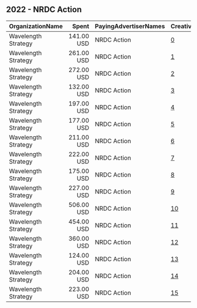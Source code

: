 ## 2022 - NRDC Action 
|OrganizationName|Spent|PayingAdvertiserNames|CreativeUrls|Impressions|Genders|AgeBrackets|CountryCodes|BillingAddresses|CandidateBallotInformation|
|:---|---:|:---|:---|---:|:---|:---|:---|:---|:---|
|Wavelength Strategy|141.00 USD|NRDC Action|[0](https://www.snap.com/political-ads/asset/1ff0c8213e956134abfffef56ccf723fb13a2926918e6bfbe98cd03b9abd3f1b?mediaType=mp4)|15,796||18+|united states|US|NRDC Action|
|Wavelength Strategy|261.00 USD|NRDC Action|[1](https://www.snap.com/political-ads/asset/6bb16db6c6d59fdcda19ada297ef8c92a4c42e5b75066f71e739f4cbc6e3a751?mediaType=jpg)|32,757||18+|united states|US|NRDC Action|
|Wavelength Strategy|272.00 USD|NRDC Action|[2](https://www.snap.com/political-ads/asset/f3d115b1c59c6b153177e02a87ef79b136412396178ad39b24175f2a8188a93b?mediaType=jpg)|27,403||18+|united states|US|NRDC Action|
|Wavelength Strategy|132.00 USD|NRDC Action|[3](https://www.snap.com/political-ads/asset/9d61b6b599eb996b891b99c5d55960ba4b6cd8fa4a178134e42b56d92a16afa4?mediaType=mp4)|14,100||18+|united states|US|NRDC Action|
|Wavelength Strategy|197.00 USD|NRDC Action|[4](https://www.snap.com/political-ads/asset/21ef679b7b170dbe36a7c772a9b43964b74af3059d829296199cf9ca9fa6ec61?mediaType=jpg)|17,086||18+|united states|US|NRDC Action|
|Wavelength Strategy|177.00 USD|NRDC Action|[5](https://www.snap.com/political-ads/asset/14c2a6d88764612bb9c35b7725d59b633e03b69508900e5ed8ebc0ae0534c013?mediaType=jpg)|17,971||18+|united states|US|NRDC Action|
|Wavelength Strategy|211.00 USD|NRDC Action|[6](https://www.snap.com/political-ads/asset/6b18eb703e8a0acd3d7758db55fe16cf942f162c39826bb0d12cfab605885317?mediaType=jpg)|24,253||18+|united states|US|NRDC Action|
|Wavelength Strategy|222.00 USD|NRDC Action|[7](https://www.snap.com/political-ads/asset/c3c74adc1104685ddbfbf7816e293615760c77737ade829abe1767d0028dde53?mediaType=jpg)|24,626||18+|united states|US|NRDC Action|
|Wavelength Strategy|175.00 USD|NRDC Action|[8](https://www.snap.com/political-ads/asset/6b18eb703e8a0acd3d7758db55fe16cf942f162c39826bb0d12cfab605885317?mediaType=jpg)|19,878||18+|united states|US|NRDC Action|
|Wavelength Strategy|227.00 USD|NRDC Action|[9](https://www.snap.com/political-ads/asset/6bf74a0c16b940017163d90b188e98503d8fb3082e870b2e0fd07b908a2c02e2?mediaType=mp4)|21,380||18+|united states|US|NRDC Action|
|Wavelength Strategy|506.00 USD|NRDC Action|[10](https://www.snap.com/political-ads/asset/6b8a20c5b8b29a0edc59d18cc7126bb17f2c61d2a38dfb53e2a997efd2347358?mediaType=jpg)|47,515||18+|united states|US|NRDC Action|
|Wavelength Strategy|454.00 USD|NRDC Action|[11](https://www.snap.com/political-ads/asset/6bb16db6c6d59fdcda19ada297ef8c92a4c42e5b75066f71e739f4cbc6e3a751?mediaType=jpg)|52,160||18+|united states|US|NRDC Action|
|Wavelength Strategy|360.00 USD|NRDC Action|[12](https://www.snap.com/political-ads/asset/1ff0c8213e956134abfffef56ccf723fb13a2926918e6bfbe98cd03b9abd3f1b?mediaType=mp4)|32,819||18+|united states|US|NRDC Action|
|Wavelength Strategy|124.00 USD|NRDC Action|[13](https://www.snap.com/political-ads/asset/c3c74adc1104685ddbfbf7816e293615760c77737ade829abe1767d0028dde53?mediaType=jpg)|13,580||18+|united states|US|NRDC Action|
|Wavelength Strategy|204.00 USD|NRDC Action|[14](https://www.snap.com/political-ads/asset/a3d9102e3b4bed420776f5bbf99f0bf6c025e502e14e58526052890f578ccd51?mediaType=jpg)|21,587||18+|united states|US|NRDC Action|
|Wavelength Strategy|223.00 USD|NRDC Action|[15](https://www.snap.com/political-ads/asset/f7aa63e0b59c8edc13499acc3801689e4027b667c1457af4dc665929631d9f40?mediaType=jpg)|22,325||18+|united states|US|NRDC Action|
